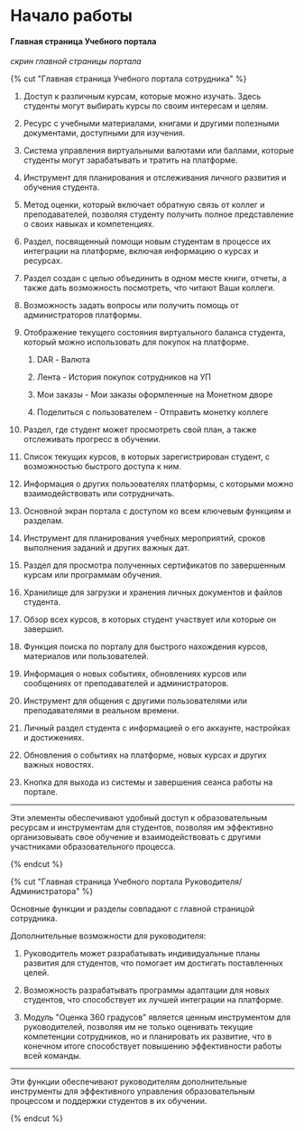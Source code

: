 # Начало работы

#### Главная страница Учебного портала

_скрин главной страницы портала_

{% cut "Главная страница Учебного портала сотрудника" %}

1. Доступ к различным курсам, которые можно изучать. Здесь студенты могут выбирать курсы по своим интересам и целям.

1. Ресурс с учебными материалами, книгами и другими полезными документами, доступными для изучения.

1. Система управления виртуальными валютами или баллами, которые студенты могут зарабатывать и тратить на платформе.

1. Инструмент для планирования и отслеживания личного развития и обучения студента.

1. Метод оценки, который включает обратную связь от коллег и преподавателей, позволяя студенту получить полное представление о своих навыках и компетенциях.

1. Раздел, посвященный помощи новым студентам в процессе их интеграции на платформе, включая информацию о курсах и ресурсах.

1. Раздел создан с целью объединить в одном месте книги, отчеты, а также дать возможность посмотреть, что читают Ваши коллеги.

1. Возможность задать вопросы или получить помощь от администраторов платформы.

1. Отображение текущего состояния виртуального баланса студента, который можно использовать для покупок на платформе.

    1. DAR - Валюта

    1. Лента - История покупок сотрудников на УП

    1. Мои заказы - Мои заказы оформленные на Монетном дворе

    1. Поделиться с пользователем - Отправить монетку коллеге 

1. Раздел, где студент может просмотреть свой план, а также отслеживать прогресс в обучении.

1. Список текущих курсов, в которых зарегистрирован студент, с возможностью быстрого доступа к ним.

1. Информация о других пользователях платформы, с которыми можно взаимодействовать или сотрудничать.

1. Основной экран портала с доступом ко всем ключевым функциям и разделам.

1. Инструмент для планирования учебных мероприятий, сроков выполнения заданий и других важных дат.

1. Раздел для просмотра полученных сертификатов по завершенным курсам или программам обучения.

1. Хранилище для загрузки и хранения личных документов и файлов студента.

1. Обзор всех курсов, в которых студент участвует или которые он завершил.

1. Функция поиска по порталу для быстрого нахождения курсов, материалов или пользователей.

1. Информация о новых событиях, обновлениях курсов или сообщениях от преподавателей и администраторов.

1. Инструмент для общения с другими пользователями или преподавателями в реальном времени.

1. Личный раздел студента с информацией о его аккаунте, настройках и достижениях.

1. Обновления о событиях на платформе, новых курсах и других важных новостях.

1. Кнопка для выхода из системы и завершения сеанса работы на портале.

---

Эти элементы обеспечивают удобный доступ к образовательным ресурсам и инструментам для студентов, позволяя им эффективно организовывать свое обучение и взаимодействовать с другими участниками образовательного процесса.

{% endcut %}

{% cut "Главная страница Учебного портала Руководителя/Администратора" %}

Основные функции и разделы совпадают с главной страницой сотрудника.

Дополнительные возможности для руководителя:

1. Руководитель может разрабатывать индивидуальные планы развития для студентов, что помогает им достигать поставленных целей.

1. Возможность разрабатывать программы адаптации для новых студентов, что способствует их лучшей интеграции на платформе.

1. Модуль "Оценка 360 градусов" является ценным инструментом для руководителей, позволяя им не только оценивать текущие компетенции сотрудников, но и планировать их развитие, что в конечном итоге способствует повышению эффективности работы всей команды.

---

Эти функции обеспечивают руководителям дополнительные инструменты для эффективного управления образовательным процессом и поддержки студентов в их обучении.

{% endcut %}